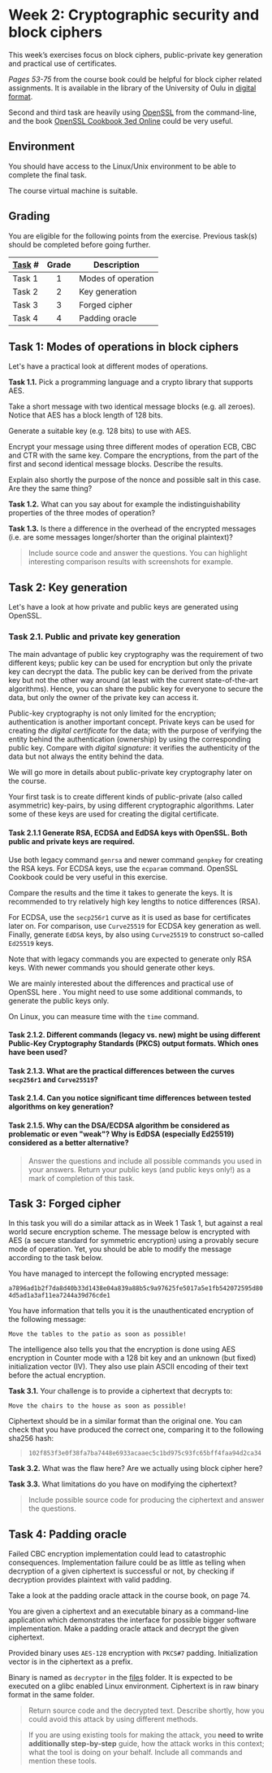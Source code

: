 # Week 2: Cryptographic security and block ciphers

This week’s exercises focus on block ciphers, public-private key generation and practical use of certificates.

*Pages 53-75* from the course book could be helpful for block cipher related assignments. It is available in the library of the University of Oulu in [digital format](https://oula.finna.fi/Record/oy_electronic_oy.9917612964306252).

Second and third task are heavily using [OpenSSL](https://www.openssl.org/) from the command-line, and the book [OpenSSL Cookbook 3ed Online](https://www.feistyduck.com/library/openssl-cookbook/online/) could be very useful.

## Environment

You should have access to the Linux/Unix environment to be able to complete the final task.

The course virtual machine is suitable.

## Grading

You are eligible for the following points from the exercise. Previous task(s) should be completed before going further.

[Task](Task) #|Grade|Description|
-----|:---:|-----------|
Task 1 | 1 | Modes of operation
Task 2 | 2 | Key generation
Task 3 | 3 | Forged cipher
Task 4 | 4 | Padding oracle

## Task 1: Modes of operations in block ciphers

Let's have a practical look at different modes of operations.

**Task 1.1.** Pick a programming language and a crypto library that supports AES.

Take a short message with two identical message blocks (e.g. all zeroes). Notice that AES has a block length of 128 bits.

Generate a suitable key (e.g. 128 bits) to use with AES. 

Encrypt your message using three different modes of operation ECB, CBC and CTR with the same key. Compare the encryptions, from the part of the first and second identical message blocks. Describe the results. 

Explain also shortly the purpose of the nonce and possible salt in this case. Are they the same thing?

**Task 1.2.** What can you say about for example the indistinguishability properties of the three modes of operation? 

**Task 1.3.** Is there a difference in the overhead of the encrypted messages (i.e. are some messages longer/shorter than the original plaintext)?

> Include source code and answer the questions. You can highlight interesting comparison results with screenshots for example.

## Task 2: Key generation

Let's have a look at how private and public keys are generated using OpenSSL.


### Task 2.1. Public and private key generation

The main advantage of public key cryptography was the requirement of two different keys; public key can be used for encryption but only the private key can decrypt the data. 
The public key can be derived from the private key but not the other way around (at least with the current state-of-the-art algorithms).
Hence, you can share the public key for everyone to secure the data, but only the owner of the private key can access it.

Public-key cryptography is not only limited for the encryption; authentication is another important concept.
Private keys can be used for creating *the digital certificate* for the data; with the purpose of verifying the entity behind the authentication (ownership) by using the corresponding public key.
Compare with *digital signature*: it verifies the authenticity of the data but not always the entity behind the data.

We will go more in details about public-private key cryptography later on the course.

Your first task is to create different kinds of public-private (also called asymmetric) key-pairs, by using different cryptographic algorithms.
Later some of these keys are used for creating the digital certificate.

#### Task 2.1.1 Generate RSA, ECDSA and EdDSA keys with OpenSSL. Both public and private keys are required.

Use both legacy command `genrsa` and newer command `genpkey` for creating the RSA keys.
For ECDSA keys, use the `ecparam` command.
OpenSSL Cookbook could be very useful in this exercise.

Compare the results and the time it takes to generate the keys.
It is recommended to try relatively high key lengths to notice differences (RSA).

For ECDSA, use the `secp256r1` curve as it is used as base for certificates later on.
For comparison, use `Curve25519` for ECDSA key generation as well.
Finally, generate `EdDSA` keys, by also using `Curve25519` to construct so-called `Ed25519` keys.

Note that with legacy commands you are expected to generate only RSA keys. With newer commands you should generate other keys.

We are mainly interested about the differences and practical use of OpenSSL here .
You might need to use some additional commands, to generate the public keys only.

On Linux, you can measure time with the `time` command.

#### Task 2.1.2. Different commands (legacy vs. new) might be using different Public-Key Cryptography Standards (PKCS) output formats. Which ones have been used?

#### Task 2.1.3. What are the practical differences between the curves `secp256r1` and `Curve25519`? 

#### Task 2.1.4. Can you notice significant time differences between tested algorithms on key generation?

#### Task 2.1.5. Why can the DSA/ECDSA algorithm be considered as problematic or even "weak"? Why is EdDSA (especially Ed25519) considered as a better alternative?

> Answer the questions and include all possible commands you used in your answers. Return your public keys (and public keys only!) as a mark of completion of this task.



## Task 3: Forged cipher

In this task you will do a similar attack as in Week 1 Task 1, but against a real world secure encryption scheme. The message below is encrypted with AES (a secure standard for symmetric encryption) using a provably secure mode of operation. Yet, you should be able to modify the message according to the task below.

You have managed to intercept the following encrypted message:

`a7896ad1b2f7da8d40b33d1438e04a839a88b5c9a97625fe5017a5e1fb542072595d804d5ad1a3af11ea7244a39d76cde1`

You have information that tells you it is the unauthenticated encryption of the following message: 

`Move the tables to the patio as soon as possible!`

The intelligence also tells you that the encryption is done using AES encryption in Counter mode with a 128 bit key and an unknown (but fixed) initialization vector (IV). They also use plain ASCII encoding of their text before the actual encryption.

**Task 3.1.** Your challenge is to provide a ciphertext that decrypts to:

`Move the chairs to the house as soon as possible!`

Ciphertext should be in a similar format than the original one. You can check that you have produced the correct one, comparing it to the following sha256 hash:

> `102f853f3e0f38fa7ba7448e6933acaaec5c1bd975c93fc65bff4faa94d2ca34`

**Task 3.2.** What was the flaw here? Are we actually using block cipher here?

**Task 3.3.** What limitations do you have on modifying the ciphertext?

> Include possible source code for producing the ciphertext and answer the questions.

## Task 4: Padding oracle

Failed CBC encryption implementation could lead to catastrophic consequences. Implementation failure could be as little as telling when decryption of a given ciphertext is successful or not, by checking if decryption provides plaintext with valid padding.

Take a look at the padding oracle attack in the course book, on page 74.

You are given a ciphertext and an executable binary as a command-line application which demonstrates the interface for possible bigger software implementation. Make a padding oracle attack and decrypt the given ciphertext. 

Provided binary uses `AES-128` encryption with `PKCS#7` padding. Initialization vector is in the ciphertext as a prefix.

Binary is named as `decryptor` in the [files](files) folder. It is expected to be executed on a glibc enabled Linux environment. Ciphertext is in raw binary format in the same folder.

> Return source code and the decrypted text. Describe shortly, how you could avoid this attack by using different methods.

> If you are using existing tools for making the attack, you **need to write additionally step-by-step** guide, how the attack works in this context; what the tool is doing on your behalf. Include all commands and mention these tools.
